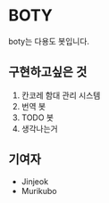 # BOTY

boty는 다용도 봇입니다.

## 구현하고싶은 것 
1. 칸코레 함대 관리 시스템
2. 번역 봇
3. TODO 봇
4. 생각나는거

## 기여자
- Jinjeok
- Murikubo